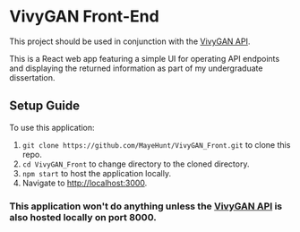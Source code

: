 # VivyGAN Front-End

This project should be used in conjunction with the [VivyGAN API](https://github.com/MayeHunt/VivyGAN_API).

This is a React web app featuring a simple UI for operating API endpoints and displaying the returned information as part of my undergraduate dissertation.

## Setup Guide
To use this application:

1. `git clone https://github.com/MayeHunt/VivyGAN_Front.git` to clone this repo.
2. `cd VivyGAN_Front` to change directory to the cloned directory.
3. `npm start` to host the application locally.
4. Navigate to [http://localhost:3000](http://localhost:3000).

### This application won't do anything unless the [VivyGAN API](https://github.com/MayeHunt/VivyGAN_API) is also hosted locally on port 8000.

